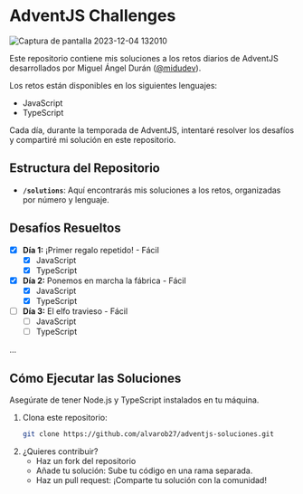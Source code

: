 # AdventJS Challenges
![Captura de pantalla 2023-12-04 132010](https://github.com/alvarob27/adventJs-soluciones/assets/103132738/7e14da2a-1393-41e8-afe4-2b51f38a61e1)

Este repositorio contiene mis soluciones a los retos diarios de AdventJS desarrollados por Miguel Ángel Durán ([@midudev](https://github.com/midudev)).

Los retos están disponibles en los siguientes lenguajes:
- JavaScript
- TypeScript

Cada día, durante la temporada de AdventJS, intentaré resolver los desafíos y compartiré mi solución en este repositorio.

## Estructura del Repositorio

- **`/solutions`**: Aquí encontrarás mis soluciones a los retos, organizadas por número y lenguaje.

## Desafíos Resueltos

- [x] **Día 1:** ¡Primer regalo repetido! - Fácil
  - [x] JavaScript
  - [x] TypeScript

- [x] **Día 2:** Ponemos en marcha la fábrica - Fácil
  - [x] JavaScript
  - [x] TypeScript

- [ ] **Día 3:** El elfo travieso - Fácil
  - [ ] JavaScript
  - [ ] TypeScript

...

## Cómo Ejecutar las Soluciones

Asegúrate de tener Node.js y TypeScript instalados en tu máquina.

1. Clona este repositorio:
   ```bash
   git clone https://github.com/alvarob27/adventjs-soluciones.git

2. ¿Quieres contribuir?
   - Haz un fork del repositorio
   - Añade tu solución: Sube tu código en una rama separada.
   - Haz un pull request: ¡Comparte tu solución con la comunidad!
